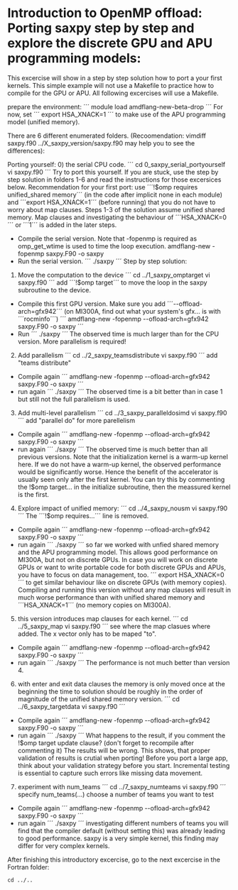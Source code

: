 # Introduction to OpenMP offload: Porting saxpy step by step and explore the discrete GPU and APU programming models:

This excercise will show in a step by step solution how to port a your first kernels. 
This simple example will not use a Makefile to practice how to compile for the GPU or APU. 
All following excercises will use a Makefile.

prepare the environment:
´´´
module load amdflang-new-beta-drop
´´´
For now, set
´´´
export HSA_XNACK=1
´´´
to make use of the APU programming model (unified memory).

There are 6 different enumerated folders. (Recoomendation: vimdiff saxpy.f90 ../X_saxpy_version/saxpy.f90 may help you to see the differences):

Porting yourself:
0) the serial CPU code.
´´´
cd 0_saxpy_serial_portyourself
vi saxpy.f90
´´´
 Try to port this yourself. If you are stuck, use the step by step solution in folders 1-6 and read the instructions for those excersices below. Recommendation for your first port: use ´´´!$omp requires unified_shared memory´´´ (in the code after implicit none in each module) and ´´´export HSA_XNACK=1´´´ (before running) that you do not have to worry about map clauses. Steps 1-3 of the solution assume unified shared memory. Map clauses and investigating the behaviour of ´´´HSA_XNACK=0´´´ or ´´´1´´´ is added in the later steps.

- Compile the serial version. Note that -fopenmp is required as omp_get_wtime is used to time the loop execution.
amdflang-new -fopenmp saxpy.F90 -o saxpy
- Run the serial version.
´´´
./saxpy
´´´
Step by step solution:
1) Move the computation to the device
´´´
cd ../1_saxpy_omptarget
vi saxpy.f90
´´´
add ´´´!$omp target´´´ to move the loop in the saxpy subroutine to the device.
- Compile this first GPU version. Make sure you add ´´´--offload-arch=gfx942´´´ (on MI300A, find out what your system's gfx... is with ´´´rocminfo´´´)
´´´
amdflang-new -fopenmp --ofload-arch=gfx942 saxpy.F90 -o saxpy
´´´
- Run
´´´
./saxpy
´´´
The observed time is much larger than for the CPU version. More parallelism is required!

2) Add parallelism
´´´
cd ../2_saxpy_teamsdistribute
vi saxpy.f90
´´´
add "teams distribute"
- Compile again
´´´
amdflang-new -fopenmp --ofload-arch=gfx942 saxpy.F90 -o saxpy
´´´
- run again
´´´
./saxpy
´´´
The observed time is a bit better than in case 1 but still not the full parallelism is used.

3) Add multi-level parallelism
´´´
cd ../3_saxpy_paralleldosimd
vi saxpy.f90
´´´ 
add "parallel do" for more parellelism
- Compile again
´´´
amdflang-new -fopenmp --ofload-arch=gfx942 saxpy.F90 -o saxpy
´´´
- run again
´´´
./saxpy
´´´
The observed time is much better than all previous versions.
Note that the initialization kernel is a warm-up kernel here. If we do not have a warm-up kernel, the observed performance would be significantly worse. Hence the benefit of the accelerator is usually seen only after the first kernel. You can try this by commenting the !$omp target... in the initialize subroutine, then the meassured kernel is the first.

4) Explore impact of unified memory:
´´´
cd ../4_saxpy_nousm
vi saxpy.f90
´´´
The ´´´!$omp requires...´´´ line is removed.
- Compile again
´´´
amdflang-new -fopenmp --ofload-arch=gfx942 saxpy.F90 -o saxpy
´´´
- run again
´´´
./saxpy
 ´´´
so far we worked with unfied shared memory and the APU programming model. This allows good performance on MI300A, but not on discrete GPUs. In case you will work on discrete GPUs or want to write portable code for both discrete GPUs and APUs, you have to focus on data management, too.
´´´
export HSA_XNACK=0
´´´
to get similar behaviour like on discrete GPUs (with memory copies).
Compiling and running this version without any map clauses will result in much worse performance than with unified shared memory and ´´´HSA_XNACK=1´´´ (no memory copies on MI300A).

5) this version introduces  map clauses for each kernel.
´´´
cd ../5_saxpy_map 
vi saxpy.f90
´´´
see where the map clasues where added. The x vector only has to be maped "to".
- Compile again
´´´
amdflang-new -fopenmp --ofload-arch=gfx942 saxpy.F90 -o saxpy
´´´
- run again
´´´
./saxpy
´´´
The performance is not much better than version 4.

6) with enter and exit data clauses the memory is only moved once at the beginning the time to solution should be roughly in the order of magnitude of the unified shared memory version.
´´´
cd ../6_saxpy_targetdata 
vi saxpy.f90
´´´
- Compile again
´´´
amdflang-new -fopenmp --ofload-arch=gfx942 saxpy.F90 -o saxpy
´´´
- run again
´´´
./saxpy
´´´
What happens to the result, if you comment the !$omp target update clause? (don't forget to recompile after commenting it)
The results will be wrong. This shows, that proper validation of results is crutial when porting! Before you port a large app, think about your validation strategy before you start. Incremental testing is essential to capture such errors like missing data movement.

7) experiment with num_teams
´´´
cd ../7_saxpy_numteams
vi saxpy.f90
´´´
specify num_teams(...) choose a number of teams you want to test 
- Compile again
´´´
amdflang-new -fopenmp --ofload-arch=gfx942 saxpy.F90 -o saxpy
´´´
- run again
´´´
./saxpy
´´´
investigating different numbers of teams you will find that the compiler default (without setting this) was already leading to good performance. saxpy is a very simple kernel, this finding may differ for very complex kernels.

After finishing this introductory excercise, go to the next excercise in the Fortran folder:
```
cd ../..
```
